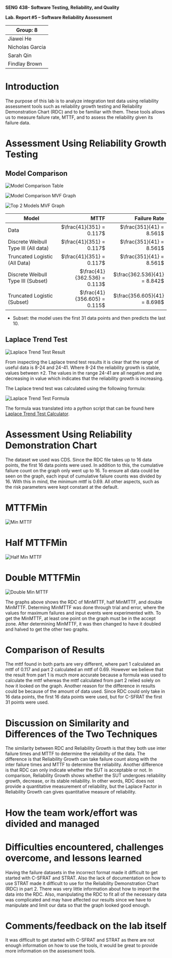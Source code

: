 **SENG 438- Software Testing, Reliability, and Quality**

**Lab. Report \#5 – Software Reliability Assessment**

| Group: 8        |
| --------------- |
| Jiawei He       |
| Nicholas Garcia |
| Sarah Qin       |
| Findlay Brown   |

# Introduction

The purpose of this lab is to analyze integration test data using reliability assessment tools such as reliability growth testing and Reliability Demonstration Chart (RDC) and to be familiar with them. These tools allows us to measure failure rate, MTTF, and to assess the reliability given its failure data.

#

# Assessment Using Reliability Growth Testing

## Model Comparison

![Model Comparison Table](media/Model-Comparison.png)

![Model Comparison MVF Graph](media/Model-Comparison-MVF-Graph.png)

![Top 2 Models MVF Graph](media/Top-2-MVF-Graph.png)

| Model                                |                         MTTF |                 Failure Rate |
| ------------------------------------ | ---------------------------: | ---------------------------: |
| Data                                 |     $\frac{41}{351} = 0.117$ |     $\frac{351}{41} = 8.561$ |
| Discrete Weibull Type III (All data) |     $\frac{41}{351} = 0.117$ |     $\frac{351}{41} = 8.561$ |
| Truncated Logistic (All Data)        |     $\frac{41}{351} = 0.117$ |     $\frac{351}{41} = 8.561$ |
| Discrete Weibull Type III (Subset)   | $\frac{41}{362.536} = 0.113$ | $\frac{362.536}{41} = 8.842$ |
| Truncated Logistic (Subset)          | $\frac{41}{356.605} = 0.115$ | $\frac{356.605}{41} = 8.698$ |

- Subset: the model uses the first 31 data points and then predicts the last 10.

## Laplace Trend Test

![Laplace Trend Test Result](media/Laplace-Trend-Test-Result.png)

From inspecting the Laplace trend test results it is clear that the range of useful data is 8-24 and 24-41. Where 8-24 the reliability growth is stable, values between ±2. The values in the range 24-41 are all negative and are decreasing in value which indicates that the reliability growth is increasing.

The Laplace trend test was calculated using the following formula:

![Laplace Trend Test Formula](media/Laplace-Trend-Test-Formula.png)

The formula was translated into a python script that can be found here [Laplace Trend Test Calculator](https://github.com/FindlayMB/Python-Tools).

# Assessment Using Reliability Demonstration Chart

The dataset we used was CDS. Since the RDC file takes up to 16 data points, the first 16 data points were used. In addition to this, the cumulative faliure count on the graph only went up to 16. To ensure all data could be seen on the graph, each input of cumulative faliure counts was divided by 16. With this in mind, the minimum mttf is 0.69. All other aspects, such as the risk parameters were kept constant at the default.

# MTTFMin

![Min MTTF](media/mttf_min.png)

# Half MTTFMin

![Half Min MTTF](media/half_mttf_min.png)

# Double MTTFMin

![Double Min MTTF](media/double_mttf_min.png)

The graphs above shows the RDC of MinMTTF, half MinMTTF, and double MinMTTF. Determing MinMTTF was done through trial and error, where the values for maximum failures and input events were experimented with. To get the MinMTTF, at least one point on the graph must be in the accept zone. After determining MinMTTF, it was then changed to have it doubled and halved to get the other two graphs.

# Comparison of Results
The mttf found in both parts are very different, where part 1 calculated an mttf of 0.117 and part 2 calculated an mttf of 0.69. However we believe that the result from part 1 is much more accurate because a formula was used to calculate the mttf whereas the mttf calculated from part 2 relied solely on how it looked on the graph. Another reason for the difference in results could be because of the amount of data used. Since RDC could only take in 16 data points, the first 16 data points were used, but for C-SFRAT the first 31 points were used. 

# Discussion on Similarity and Differences of the Two Techniques

The similarity between RDC and Reliability Growth is that they both use inter failure times and MTTF to determine the reliability of the data. The difference is that Reliability Growth can take failure count along with the inter failure times and MTTF to determine the reliability. Another difference is that RDC can only indicate whether the SUT is acceptable or not. In comparison, Reliability Growth shows whether the SUT undergoes reliability growth, decrease, or its stable reliability. In other words, RDC does not provide a quantitative measurement of reliability, but the Laplace Factor in Reliability Growth can gives quantitative measure of reliability.

# How the team work/effort was divided and managed

#

# Difficulties encountered, challenges overcome, and lessons learned

Having the failure datasets in the incorrect format made it difficult to get started with C-SFRAT and STRAT. Also the lack of documentation on how to use STRAT made it difficult to use for the Reliability Demonstration Chart (RDC) in part 2. There was very little information about how to import the data into the RDC. Also, manipulating the RDC to fit all of the necessary data was complicated and may have affected our results since we have to manipulate and limit our data so that the graph looked good enough.

# Comments/feedback on the lab itself

It was difficult to get started with C-SFRAT and STRAT as there are not enough information on how to use the tools, it would be great to provide more information on the assessment tools.
